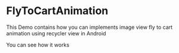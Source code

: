 # FlyToCartAnimation
This Demo contains how you can implements image view fly to cart animation using recycler view in Android 

You can see how it works 
